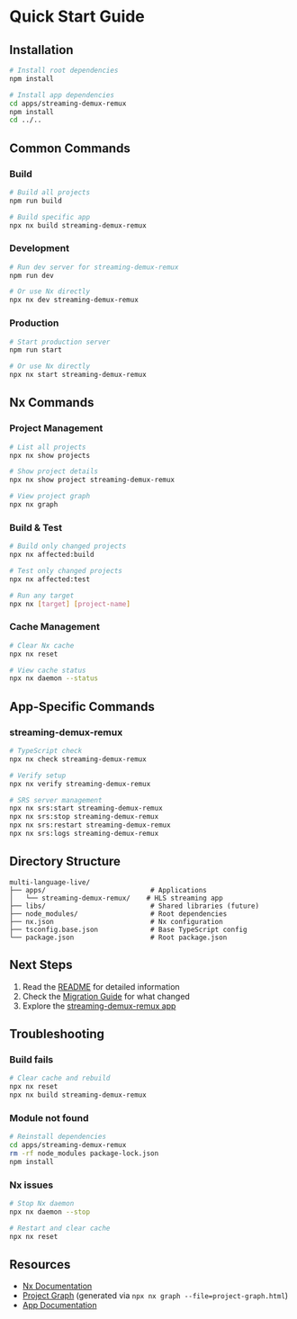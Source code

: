 # Quick Start Guide

## Installation

```bash
# Install root dependencies
npm install

# Install app dependencies
cd apps/streaming-demux-remux
npm install
cd ../..
```

## Common Commands

### Build

```bash
# Build all projects
npm run build

# Build specific app
npx nx build streaming-demux-remux
```

### Development

```bash
# Run dev server for streaming-demux-remux
npm run dev

# Or use Nx directly
npx nx dev streaming-demux-remux
```

### Production

```bash
# Start production server
npm run start

# Or use Nx directly
npx nx start streaming-demux-remux
```

## Nx Commands

### Project Management

```bash
# List all projects
npx nx show projects

# Show project details
npx nx show project streaming-demux-remux

# View project graph
npx nx graph
```

### Build & Test

```bash
# Build only changed projects
npx nx affected:build

# Test only changed projects
npx nx affected:test

# Run any target
npx nx [target] [project-name]
```

### Cache Management

```bash
# Clear Nx cache
npx nx reset

# View cache status
npx nx daemon --status
```

## App-Specific Commands

### streaming-demux-remux

```bash
# TypeScript check
npx nx check streaming-demux-remux

# Verify setup
npx nx verify streaming-demux-remux

# SRS server management
npx nx srs:start streaming-demux-remux
npx nx srs:stop streaming-demux-remux
npx nx srs:restart streaming-demux-remux
npx nx srs:logs streaming-demux-remux
```

## Directory Structure

```
multi-language-live/
├── apps/                          # Applications
│   └── streaming-demux-remux/    # HLS streaming app
├── libs/                          # Shared libraries (future)
├── node_modules/                  # Root dependencies
├── nx.json                        # Nx configuration
├── tsconfig.base.json             # Base TypeScript config
└── package.json                   # Root package.json
```

## Next Steps

1. Read the [README](README.md) for detailed information
2. Check the [Migration Guide](MIGRATION.md) for what changed
3. Explore the [streaming-demux-remux app](apps/streaming-demux-remux/README.md)

## Troubleshooting

### Build fails
```bash
# Clear cache and rebuild
npx nx reset
npx nx build streaming-demux-remux
```

### Module not found
```bash
# Reinstall dependencies
cd apps/streaming-demux-remux
rm -rf node_modules package-lock.json
npm install
```

### Nx issues
```bash
# Stop Nx daemon
npx nx daemon --stop

# Restart and clear cache
npx nx reset
```

## Resources

- [Nx Documentation](https://nx.dev)
- [Project Graph](project-graph.html) (generated via `npx nx graph --file=project-graph.html`)
- [App Documentation](apps/streaming-demux-remux/README.md)

